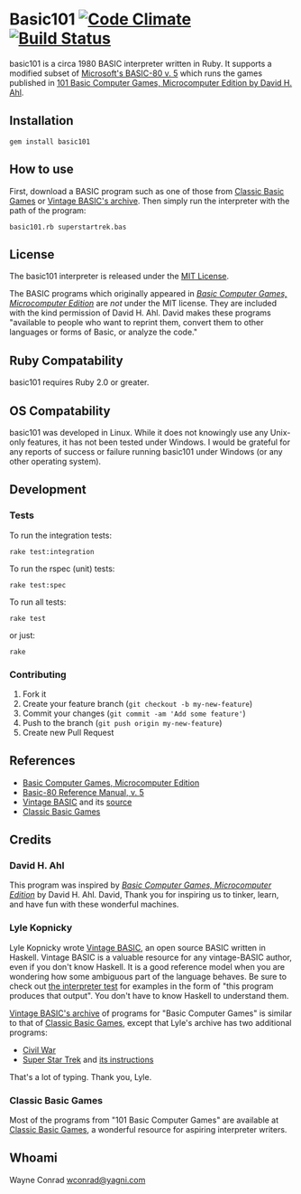 # Basic101 [![Code Climate](https://codeclimate.com/github/wconrad/basic101.png)](https://codeclimate.com/github/wconrad/basic101) [![Build Status](https://travis-ci.org/wconrad/basic101.png)](https://travis-ci.org/wconrad/basic101)

basic101 is a circa 1980 BASIC interpreter written in Ruby.  It
supports a modified subset of [Microsoft's BASIC-80 v. 5][1] which
runs the games published in [101 Basic Computer Games, Microcomputer
Edition by David H. Ahl][2].

## Installation

    gem install basic101

## How to use

First, download a BASIC program such as one of those from [Classic
Basic Games][9] or [Vintage BASIC's archive][8].  Then simply run the
interpreter with the path of the program:

    basic101.rb superstartrek.bas

## License

The basic101 interpreter is released under the [MIT
License](LICENSE.md).

The BASIC programs which originally appeared in [_Basic Computer
Games, Microcomputer Edition_][2] are _not_ under the MIT license.
They are included with the kind permission of David H. Ahl.  David
makes these programs "available to people who want to reprint them,
convert them to other languages or forms of Basic, or analyze the
code."

## Ruby Compatability

basic101 requires Ruby 2.0 or greater.

## OS Compatability

basic101 was developed in Linux.  While it does not knowingly use any
Unix-only features, it has not been tested under Windows.  I would be
grateful for any reports of success or failure running basic101 under
Windows (or any other operating system).

## Development

### Tests

To run the integration tests:

    rake test:integration

To run the rspec (unit) tests:

    rake test:spec

To run all tests:

    rake test

or just:

    rake

### Contributing

1. Fork it
2. Create your feature branch (`git checkout -b my-new-feature`)
3. Commit your changes (`git commit -am 'Add some feature'`)
4. Push to the branch (`git push origin my-new-feature`)
5. Create new Pull Request

## References

* [Basic Computer Games, Microcomputer Edition][2]
* [Basic-80 Reference Manual, v. 5][1]
* [Vintage BASIC][3] and its [source][10]
* [Classic Basic Games][9]

## Credits

### David H. Ahl

This program was inspired by [_Basic Computer Games, Microcomputer
Edition_][2] by David H. Ahl.  David, Thank you for inspiring us to
tinker, learn, and have fun with these wonderful machines.

### Lyle Kopnicky

Lyle Kopnicky wrote [Vintage BASIC][3], an open source BASIC written
in Haskell.  Vintage BASIC is a valuable resource for any
vintage-BASIC author, even if you don't know Haskell.  It is a good
reference model when you are wondering how some ambiguous part of the
language behaves.  Be sure to check out [the interpreter test][4] for
examples in the form of "this program produces that output".  You
don't have to know Haskell to understand them.

[Vintage BASIC's archive][8] of programs for "Basic Computer Games" is
similar to that of [Classic Basic Games][9], except that Lyle's
archive has two additional programs:

* [Civil War][7]
* [Super Star Trek][5] and [its instructions][6]

That's a lot of typing.  Thank you, Lyle.

### Classic Basic Games

Most of the programs from "101 Basic Computer Games" are available at
[Classic Basic Games][9], a wonderful resource for aspiring
interpreter writers.

## Whoami

Wayne Conrad <wconrad@yagni.com>

[1]: https://archive.org/details/BASIC-80_MBASIC_Reference_Manual
[2]: http://www.atariarchives.org/basicgames/index.php
[3]: http://www.vintage-basic.net/index.html
[4]: https://github.com/lylek/vintage-basic/blob/master/test/Language/VintageBasic/Interpreter_test.hs
[5]: http://www.vintage-basic.net/bcg/superstartrek.bas
[6]: http://www.vintage-basic.net/bcg/superstartrekins.bas
[7]: http://www.vintage-basic.net/bcg/civilwar.bas
[8]: http://www.vintage-basic.net/games.html
[9]: http://www.classicbasicgames.org/
[10]: https://github.com/lylek/vintage-basic
